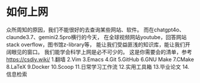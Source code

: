 # 如何上网

众所周知的原因，我们不能很好的去查询某些网站、软件。
而在chatgpt4o、claunde3.7、gemini2.5pro横行的今天，
在全球视频网站youtube，回答网站stack overflow，图书馆z-library等，
能让我们受益匪浅的知识库，能让我们开阔眼见的窗口。
我们能学会科学上网是必不可少的。
这是你需要会的清单，参考
https://csdiy.wiki/
1.翻墙
2.Vim
3.Emacs
4.Git
5.GitHub
6.GNU Make
7.CMake
8.LaTeX
9.Docker
10.Scoop
11.日常学习工作流
12.实用工具箱
13.毕业论文
14.信息检索
